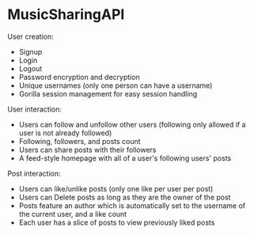 ﻿# MusicSharingAPI

 User creation:
   - Signup
   - Login
   - Logout
   - Password encryption and decryption
   - Unique usernames (only one person can have a username)
   - Gorilla session management for easy session handling

User interaction:
  - Users can follow and unfollow other users (following only allowed if a user is not already followed)
  - Following, followers, and posts count
  - Users can share posts with their followers
  - A feed-style homepage with all of a user's following users' posts

Post interaction:
  - Users can like/unlike posts (only one like per user per post)
  - Users can Delete posts as long as they are the owner of the post
  - Posts feature an author which is automatically set to the username of the current user, and a like count
  - Each user has a slice of posts to view previously liked posts

